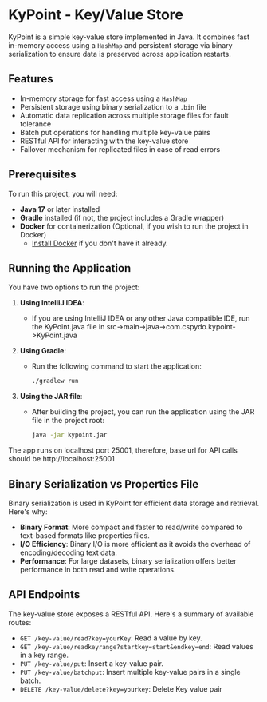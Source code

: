# KyPoint - Key/Value Store

KyPoint is a simple key-value store implemented in Java. It combines fast in-memory access using a `HashMap` and persistent storage via binary serialization to ensure data is preserved across application restarts.


## Features
- In-memory storage for fast access using a `HashMap`
- Persistent storage using binary serialization to a `.bin` file
- Automatic data replication across multiple storage files for fault tolerance
- Batch put operations for handling multiple key-value pairs
- RESTful API for interacting with the key-value store
- Failover mechanism for replicated files in case of read errors

## Prerequisites
To run this project, you will need:
- **Java 17** or later installed
- **Gradle** installed (if not, the project includes a Gradle wrapper)
- **Docker** for containerization (Optional, if you wish to run the project in Docker)
   - [Install Docker](https://docs.docker.com/get-docker/) if you don't have it already.

## Running the Application

You have two options to run the project:
1. **Using IntelliJ IDEA**:
    - If you are using IntelliJ IDEA or any other Java compatible IDE, run the KyPoint.java file in src->main->java->com.cspydo.kypoint->KyPoint.java

      
2. **Using Gradle**:
   - Run the following command to start the application:
     ```bash
     ./gradlew run
     ```

3. **Using the JAR file**:
   - After building the project, you can run the application using the JAR file in the project root:
     ```bash
     java -jar kypoint.jar
     ```
The app runs on localhost port 25001, therefore, base url for API calls should be http://localhost:25001
## Binary Serialization vs Properties File
Binary serialization is used in KyPoint for efficient data storage and retrieval. Here's why:
- **Binary Format**: More compact and faster to read/write compared to text-based formats like properties files.
- **I/O Efficiency**: Binary I/O is more efficient as it avoids the overhead of encoding/decoding text data.
- **Performance**: For large datasets, binary serialization offers better performance in both read and write operations.

## API Endpoints
The key-value store exposes a RESTful API. Here's a summary of available routes:

- `GET /key-value/read?key=yourKey`: Read a value by key.
- `GET /key-value/readkeyrange?startkey=start&endkey=end`: Read values in a key range.
- `PUT /key-value/put`: Insert a key-value pair.
- `PUT /key-value/batchput`: Insert multiple key-value pairs in a single batch.
- `DELETE /key-value/delete?key=yourkey`: Delete Key value pair



